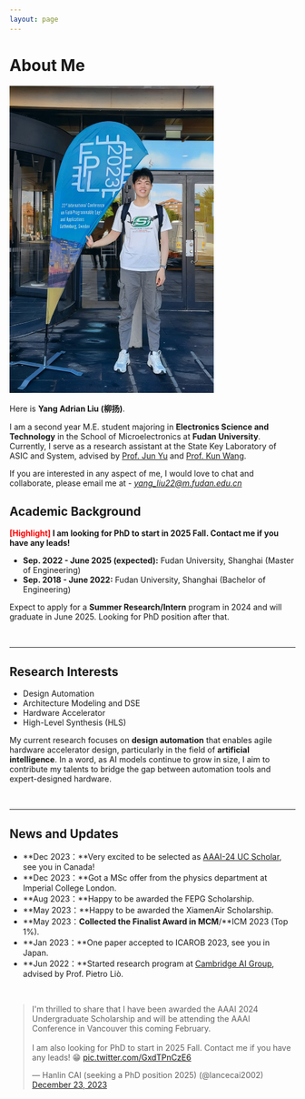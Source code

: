 ```yaml
---
layout: page
---
```


# About Me



<img src="images/profile.jpg" class="floatpic" width="360" height="540">

Here is **Yang Adrian Liu (柳扬)**.

I am a second year M.E. student majoring in **Electronics Science and Technology** in the School of Microelectronics at **Fudan University**. Currently, I serve as a research assistant at the State Key Laboratory of ASIC and System, advised by [Prof. Jun Yu](https://sme.fudan.edu.cn/60/5e/c31157a352350/page.htm) and [Prof. Kun Wang](http://eda.ee.ucla.edu/people/kun-wang/index.html). 

If you are interested in any aspect of me, I would love to chat and collaborate, please email me at - *yang_liu22@m.fudan.edu.cn*

## Academic Background

**<font color='red'>[Highlight]</font> I am looking for PhD to start in 2025 Fall. Contact me if you have any leads!**

- **Sep. 2022 - June 2025 (expected):** Fudan University, Shanghai (Master of Engineering)
- **Sep. 2018 - June 2022:** Fudan University, Shanghai (Bachelor of Engineering)

Expect to apply for a **Summer Research/Intern** program in 2024 and will graduate in June 2025. Looking for PhD position after that.

<br>

---

## Research Interests

- Design Automation
- Architecture Modeling and DSE
- Hardware Accelerator
- High-Level Synthesis (HLS)

My current research focuses on **design automation** that enables agile hardware accelerator design, particularly in the field of **artificial intelligence**. In a word, as AI models continue to grow in size, I aim to contribute my talents to bridge the gap between automation tools and expert-designed hardware.

<br>

---

## News and Updates

- **Dec 2023：**Very excited to be selected as [AAAI-24 UC Scholar](https://aaai-uc.github.io/), see you in Canada!
- **Dec 2023：**Got a MSc offer from the physics department at Imperial College London.
- **Aug 2023：**Happy to be awarded the FEPG Scholarship.
- **May 2023：**Happy to be awarded the XiamenAir Scholarship.
- **May 2023：**Collected the Finalist Award in MCM**/**ICM 2023 (Top 1%).
- **Jan 2023：**One paper accepted to ICAROB 2023, see you in Japan.
- **Jun 2022：**Started research program at [Cambridge AI Group](https://www.cl.cam.ac.uk/research/ai/), advised by Prof. Pietro Liò.

<br>

<blockquote class="twitter-tweet"><p lang="en" dir="ltr">I&#39;m thrilled to share that I have been awarded the AAAI 2024 Undergraduate Scholarship and will be attending the AAAI Conference in Vancouver this coming February.<br><br>I am also looking for PhD to start in 2025 Fall. Contact me if you have any leads! 😁 <a href="https://t.co/GxdTPnCzE6">pic.twitter.com/GxdTPnCzE6</a></p>&mdash; Hanlin CAI (seeking a PhD position 2025) (@lancecai2002) <a href="https://twitter.com/lancecai2002/status/1738533328490463639?ref_src=twsrc%5Etfw">December 23, 2023</a></blockquote> <script async src="https://platform.twitter.com/widgets.js" charset="utf-8"></script>
